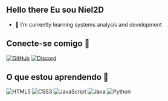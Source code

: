 ## Hello there Eu sou Niel2D

- 🌱 I’m currently learning systems analysis and development

## Conecte-se comigo 🔗

[![GitHub](https://img.shields.io/badge/GitHub-6F85AF?style=for-the-badge&logo=github&logoColor=fff)](https://github.com/Niel2D)
[![Discord](https://img.shields.io/badge/Discord-6F85AF?style=for-the-badge&logo=discord&logoColor=fff)](https://discord.com/channels/865873143701045248) 

## O que estou aprendendo 🔗

![HTML5](https://img.shields.io/badge/HTML5-6F85AF?style=for-the-badge&logo=html5)
![CSS3](https://img.shields.io/badge/CSS3-6F85AF?style=for-the-badge&logo=css3&logoColor=264CE4)
![JavaScript](https://img.shields.io/badge/JavaScript-6F85AF?style=for-the-badge&logo=javascript)
![Java](https://img.shields.io/badge/java-%23ED8B00.svg?style=for-the-badge&logo=openjdk&logoColor=white)
![Python](https://img.shields.io/badge/python-3670A0?style=for-the-badge&logo=python&logoColor=ffdd54)


